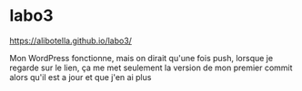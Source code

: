 # labo3

https://alibotella.github.io/labo3/

Mon WordPress fonctionne, mais on dirait qu'une fois push, 
  lorsque je regarde sur le lien, ça me met seulement la version de mon premier commit alors qu'il est a jour et que j'en ai plus

